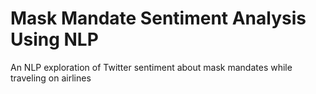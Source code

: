 # Mask Mandate Sentiment Analysis Using NLP
 An NLP exploration of Twitter sentiment about mask mandates while traveling on airlines
